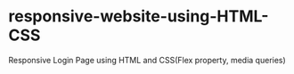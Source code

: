 # responsive-website-using-HTML-CSS
Responsive Login Page using HTML and CSS(Flex property, media queries)
